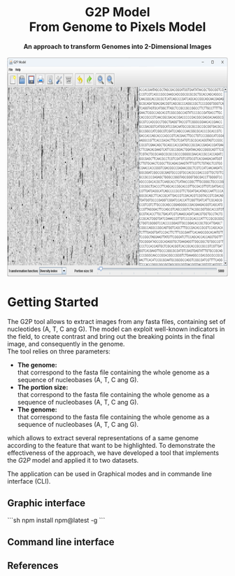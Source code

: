 <!-- HEARDERS -->
<div>
  <h1 align="center">G2P Model<br />
  From Genome to Pixels Model</h1>

  <p align="center">
    <b>An approach to transform Genomes into 2-Dimensional Images</b>
    <br />
    <br />
    <img height="500px" src='images/G2P_2.png' />
  </p>
</div>


<!-- CONTENT -->
<h1 >Getting Started</h1>
The G2P tool allows to extract images from any fasta files, containing set of nucleotides (A, T, C ang G).
The model can exploit well-known indicators in the field, to create contrast and bring out the breaking points in the final image, and consequently in the genome.
<br />
The tool relies on three parameters:
<ul>
  <li><b>The genome:</b><br />
    that correspond to the fasta file containing the whole genome as a sequence of nucleobases (A, T, C ang G).
  </li>
  
  <li><b>The portion size:</b><br />
     that correspond to the fasta file containing the whole genome as a sequence of nucleobases (A, T, C ang G).
  </li>
  
  <li><b>The genome:</b><br />
     that correspond to the fasta file containing the whole genome as a sequence of nucleobases (A, T, C ang G).
  </li>
</ul>

which allows to extract several representations of a same genome according to the feature that want to be highlighted.
To demonstrate the effectiveness of the approach, we have developed a tool that implements the $G2P$ model and applied it to two datasets.


The application can be used in Graphical modes and in commande line interface (CLI).


<h2>Graphic interface</h2>
```sh
npm install npm@latest -g
```


<h2>Command line interface</h2>

<h2>References</h2>
